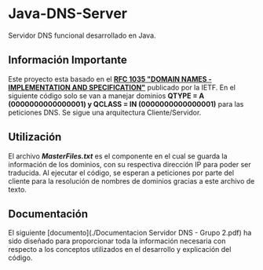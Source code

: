# Java-DNS-Server
Servidor DNS funcional desarrollado en Java.

## Información Importante
Este proyecto esta basado en el [**RFC 1035 "DOMAIN NAMES - IMPLEMENTATION AND SPECIFICATION"**](https://www.ietf.org/rfc/rfc1035.txt) publicado por la IETF.
En el siguiente código solo se van a manejar dominios **QTYPE = A (0000000000000001) y QCLASS = IN (0000000000000001)** para las peticiones DNS.
Se sigue una arquitectura Cliente/Servidor.

## Utilización
El archivo ***MasterFiles.txt*** es el componente en el cual se guarda la información de los dominios, con su respectiva dirección IP para poder ser traducida. Al ejecutar el código, se esperan a peticiones por parte del cliente para la resolución de nombres de dominios gracias a este archivo de texto.

##  Documentación
El siguiente [documento](./Documentacion Servidor DNS - Grupo 2.pdf) ha sido diseñado para proporcionar toda la información necesaria con respecto a los conceptos utilizados en el desarrollo y explicación del código.
